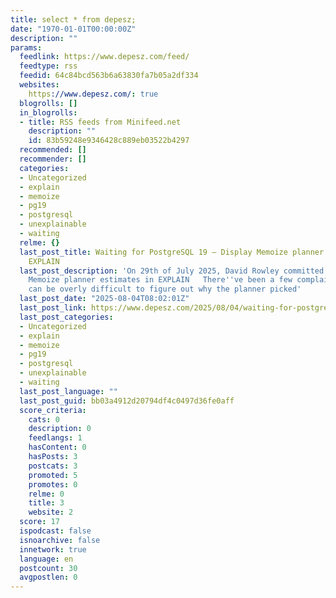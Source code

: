```yaml
---
title: select * from depesz;
date: "1970-01-01T00:00:00Z"
description: ""
params:
  feedlink: https://www.depesz.com/feed/
  feedtype: rss
  feedid: 64c84bcd563b6a63830fa7b05a2df334
  websites:
    https://www.depesz.com/: true
  blogrolls: []
  in_blogrolls:
  - title: RSS feeds from Minifeed.net
    description: ""
    id: 83b59248e9346428c889eb03522b4297
  recommended: []
  recommender: []
  categories:
  - Uncategorized
  - explain
  - memoize
  - pg19
  - postgresql
  - unexplainable
  - waiting
  relme: {}
  last_post_title: Waiting for PostgreSQL 19 – Display Memoize planner estimates in
    EXPLAIN
  last_post_description: 'On 29th of July 2025, David Rowley committed patch: Display
    Memoize planner estimates in EXPLAIN   There''ve been a few complaints that it
    can be overly difficult to figure out why the planner picked'
  last_post_date: "2025-08-04T08:02:01Z"
  last_post_link: https://www.depesz.com/2025/08/04/waiting-for-postgresql-19-display-memoize-planner-estimates-in-explain/
  last_post_categories:
  - Uncategorized
  - explain
  - memoize
  - pg19
  - postgresql
  - unexplainable
  - waiting
  last_post_language: ""
  last_post_guid: bb03a4912d20794df4c0497d36fe0aff
  score_criteria:
    cats: 0
    description: 0
    feedlangs: 1
    hasContent: 0
    hasPosts: 3
    postcats: 3
    promoted: 5
    promotes: 0
    relme: 0
    title: 3
    website: 2
  score: 17
  ispodcast: false
  isnoarchive: false
  innetwork: true
  language: en
  postcount: 30
  avgpostlen: 0
---
```


